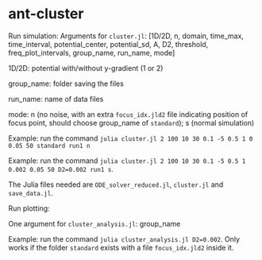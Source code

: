 # ant-cluster

Run simulation:
Arguments for `cluster.jl`: [1D/2D, n, domain, time_max, time_interval, potential_center, potential_sd, A, D2, threshold, freq_plot_intervals, group_name, run_name, mode]

1D/2D: potential with/without y-gradient (1 or 2)

group_name: folder saving the files

run_name: name of data files

mode: n (no noise, with an extra `focus_idx.jld2` file indicating position of focus point, should choose group_name of `standard`); s (normal simulation)

Example: run the command `julia cluster.jl 2 100 10 30 0.1 -5 0.5 1 0 0.05 50 standard run1 n`

Example: run the command `julia cluster.jl 2 100 10 30 0.1 -5 0.5 1 0.002 0.05 50 D2=0.002 run1 s`. 

The Julia files needed are `ODE_solver_reduced.jl`, `cluster.jl` and `save_data.jl`. 


Run plotting:

One argument for `cluster_analysis.jl`: group_name

Example: run the command `julia cluster_analysis.jl D2=0.002`. Only works if the folder `standard` exists with a file `focus_idx.jld2` inside it.

